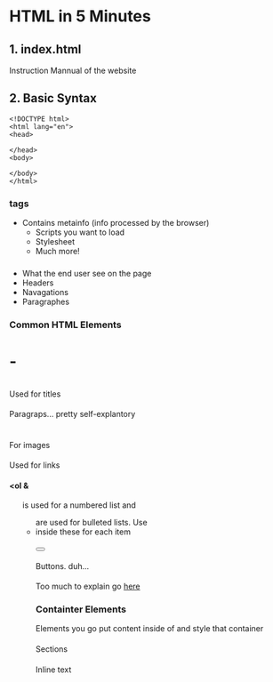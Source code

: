 # HTML in 5 Minutes

## 1. index.html
Instruction Mannual of the website

## 2. Basic Syntax

```
<!DOCTYPE html>
<html lang="en">
<head>

</head>
<body>
  
</body>
</html>
```

### <head> tags
- Contains metainfo (info processed by the browser)
    - Scripts you want to load
    - Stylesheet
    - Much more!

### <body tags>
-  What the end user see on the page
  -  Headers
  -  Navagations 
  -  Paragraphes

### Common HTML Elements 

#### <h1>-<h6>
Used for titles

#### <p>
Paragraps... pretty self-explantory

#### <img>
For images

#### <a>
Used for links

#### <ol & <ul>

<ol> is used for a numbered list and <ul> are used for bulleted lists. Use <li> inside these for each item

#### <button>
Buttons. duh...

#### <forms>
Too much to explain go [here](https://github.com/AmalDjibo/Web-Dev-Crash-Course/tree/HTML/Part%203%20(Forms))

### Containter Elements
Elements you go put content inside of and style that container

#### <div>
Sections

#### <span>
Inline text

#### <style>
Lets you write CSS inside HTML.

#### <script>
Lets you write or insert JS inside HTML.

### Attributes 
Used to modify HTML elements, the go inside the opening tag

#### Global Attributes
Attributes that work on any HTML tag

##### Classes 
Lets you style and select elements in JS. You can apply multiple classes with just a space & reuse them across multiple elements.
